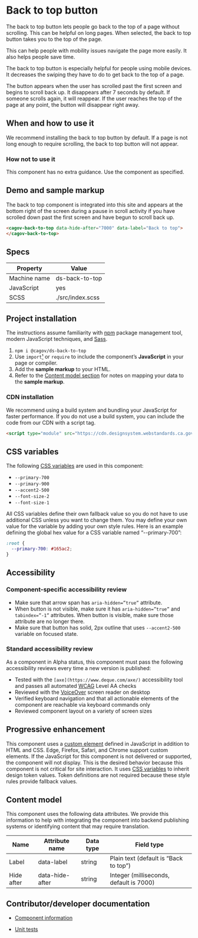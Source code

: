# Back to top button

The back to top button lets people go back to the top of a page without scrolling. This can be helpful on long pages. When selected, the back to top button takes you to the top of the page.

This can help people with mobility issues navigate the page more easily. It also helps people save time.

The back to top button is especially helpful for people using mobile devices. It decreases the swiping they have to do to get back to the top of a page.

The button appears when the user has scrolled past the first screen and begins to scroll back up. It disappears after 7 seconds by default. If someone scrolls again, it will reappear. If the user reaches the top of the page at any point, the button will disappear right away.

## When and how to use it

We recommend installing the back to top button by default. If a page is not long enough to require scrolling, the back to top button will not appear.

### How not to use it

This component has no extra guidance. Use the component as specified.

## Demo and sample markup

The back to top component is integrated into this site and appears at the bottom right of the screen during a pause in scroll activity if you have scrolled down past the first screen and have begun to scroll back up.

<html-preview>

```html
<cagov-back-to-top data-hide-after="7000" data-label="Back to top">
</cagov-back-to-top>
```

</html-preview>

## Specs

| Property     | Value            |
| ------------ | ---------------- |
| Machine name | ds-back-to-top   |
| JavaScript   | yes              |
| SCSS         | ./src/index.scss |

## Project installation

The instructions assume familiarity with [npm](https://npmjs.com) package management tool, modern JavaScript techniques, and [Sass](https://sass-lang.com/).

1. `npm i @cagov/ds-back-to-top`
2. Use `import`[¹](/footnotes/#footnote1) or `require` to include the component’s **JavaScript** in your page or compiler.
3. Add the **sample markup** to your HTML.
4. Refer to the [Content model section](#content-model) for notes on mapping your data to the **sample markup**.

### CDN installation

We recommend using a build system and bundling your JavaScript for faster performance. If you do not use a build system, you can include the code from our CDN with a script tag.

```html
<script type="module" src="https://cdn.designsystem.webstandards.ca.gov/components/ds-back-to-top/v2.0.2/dist/index.js"></script>
```

## CSS variables

The following [CSS variables](https://developer.mozilla.org/en-US/docs/Web/CSS/Using_CSS_custom_properties) are used in this component:

- `--primary-700`
- `--primary-900`
- `--accent2-500`
- `--font-size-2`
- `--font-size-1`

All CSS variables define their own fallback value so you do not have to use additional CSS unless you want to change them. You may define your own value for the variable by adding your own style rules. Here is an example defining the global hex value for a CSS variable named “--primary-700”:

```css
:root {
  --primary-700: #165ac2;
}
```

## Accessibility

### Component-specific accessibility review

- Make sure that arrow span has `aria-hidden=”true”` attribute.
- When button is not visible, make sure it has `aria-hidden=”true”` and `tabindex=”-1”` attributes. When button is visible, make sure those attribute are no longer there.
- Make sure that button has solid, 2px outline that uses `--accent2-500` variable on focused state.

### Standard accessibility review

As a component in Alpha status, this component must pass the following accessibility reviews every time a new version is published:

- Tested with the `[axe](https://www.deque.com/axe/)` accessibility tool and passes all automated [WCAG](https://www.w3.org/TR/WCAG21/) Level AA checks
- Reviewed with the [VoiceOver](https://www.apple.com/voiceover/info/guide/_1121.html) screen reader on desktop
- Verified keyboard navigation and that all actionable elements of the component are reachable via keyboard commands only
- Reviewed component layout on a variety of screen sizes

## Progressive enhancement

This component uses a [custom element](https://developer.mozilla.org/en-US/docs/Web/Web_Components/Using_custom_elements) defined in JavaScript in addition to HTML and CSS. Edge, Firefox, Safari, and Chrome support custom elements. If the JavaScript for this component is not delivered or supported, the component will not display. This is the desired behavior because this component is not critical for site interaction. It uses [CSS variables](<https://developer.mozilla.org/en-US/docs/Web/CSS/var()#syntax>) to inherit design token values. Token definitions are not required because these style rules provide fallback values.

<a name="content-model"></a>

## Content model

This component uses the following data attributes. We provide this information to help with integrating the component into backend publishing systems or identifying content that may require translation.

| Name       | Attribute name  | Data type | Field type                              |
| ---------- | --------------- | --------- | --------------------------------------- |
| Label      | data-label      | string    | Plain text (default is “Back to top”)   |
| Hide after | data-hide-after | string    | Integer (milliseconds, default is 7000) |

## Contributor/developer documentation

- [Component information](https://github.com/cagov/design-system/blob/main/components/README.md)

- [Unit tests](https://github.com/cagov/design-system/blob/main/components/UNIT-TESTS.md)
